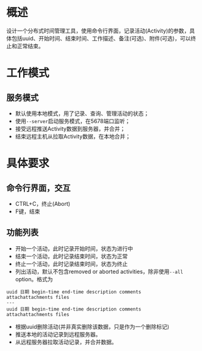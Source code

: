 # 概述
设计一个分布式时间管理工具，使用命令行界面，记录活动(Activity)的参数，具体包括uuid、开始时间、结束时间、工作描述、备注(可选)、附件(可选)，可以终止和正常结束。
# 工作模式
## 服务模式
+ 默认使用本地模式，用了记录、查询、管理活动的状态；
+ 使用`--server`启动服务模式，在5678端口监听；
+ 接受远程推送Activity数据到服务器，并合并；
+ 结束远程主机从拉取Activity数据，在本地合并；
# 具体要求
## 命令行界面，交互
 + CTRL+C，终止(Abort)
 + F键，结束
## 功能列表
 + 开始一个活动，此时记录开始时间，状态为进行中
 + 结束一个活动，此时记录结束时间，状态为正常
 + 终止一个活动，此时记录结束时间，状态为终止
 + 列出活动，默认不包含removed or aborted activities，除非使用`--all` option。格式为
```
uuid 日期 begin-time end-time description comments
attachattachments files
---
uuid 日期 begin-time end-time description comments
attachattachments files
```
 + 根据uuid删除活动(并非真实删除该数据，只是作为一个删除标记)
 + 推送本地的活动记录到远程服务器。
 + 从远程服务器拉取活动记录，并合并数据。